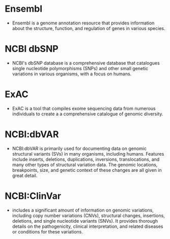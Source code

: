 
# Ensembl

- Ensembl is a genome annotation resource that provides information about the structure,
  function, and regulation of genes in various species.


# NCBI dbSNP 

- NCBI's dbSNP database is a comprehensive database that catalogues single nucleotide
  polymorphisms (SNPs) and other small genetic variations in various organisms, with a
  focus on humans.


# ExAC 

- ExAC is a tool that compiles exome sequencing data from numerous individuals to create a
  a comprehensive catalogue of genomic diversity.


# NCBI:dbVAR

- NCBI:dbVAR is primarily used for documenting data on genomic structural variants (SVs)
  in many organisms, including humans.
  Features include inserts, deletions, duplications, inversions, translocations,
  and many other types of structural variation data. The genomic locations,
  breakpoints, size, and genetic context of these changes are all given in great detail.


# NCBI:ClinVar

- includes a significant amount of information on genomic variations, including
  copy number variations (CNVs), structural changes, insertions, deletions,
  and single nucleotide variants (SNVs). It provides thorough details on the pathogenicity,
  clinical interpretation, and related diseases or conditions for these variations.


